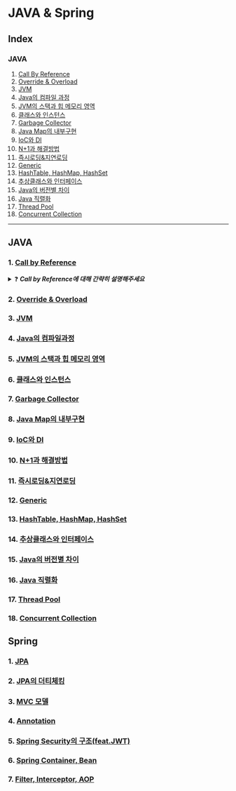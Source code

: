 # JAVA & Spring
## Index
### JAVA
1. [Call By Reference](#1-call-by-reference)
2. [Override & Overload](#2-override--overload)
3. [JVM](#3-jvm)
4. [Java의 컴파일 과정](#4-java의-컴파일과정)
5. [JVM의 스택과 힙 메모리 영역](#5-jvm의-스택과-힙-메모리-영역)
6. [클래스와 인스턴스](#6-클래스와-인스턴스)
7. [Garbage Collector](#7-garbage-collector)
8. [Java Map의 내부구현](#8-java-map의-내부구현)
9. [IoC와 DI](#9-ioc와-di)
10. [N+1과 해결방법](#10-n1과-해결방법)
11. [즉시로딩&지연로딩](#11-즉시로딩지연로딩)
12. [Generic](#12-generic)
13. [HashTable, HashMap, HashSet](#13-hashtable-hashmap-hashset)
14. [추상클래스와 인터페이스](#14-추상클래스와-인터페이스)
15. [Java의 버전별 차이](#15-java의-버전별-차이)
16. [Java 직렬화](#16-java-직렬화)
17. [Thread Pool](#17-thread-pool)
18. [Concurrent Collection](#18-concurrent-collection)

-- -- --
## JAVA
### 1. [Call by Reference](https://skroy0513.tistory.com/18)
<details>
  <summary>❓ <b><i> Call by Reference에 대해 간략히 설명해주세요</i></b></summary>
  <div markdown="1">
    &nbsp;&nbsp;Call by Reference는 참조에 의한 호출로, 메소드에 변수를 전달할 때 변수의 참조값인 메모리 주소 값이 전달되며, 메소드 내에서 변수를 수정하면 호출자의 변수도 수정됩니다. Call by Reference는 복사하지 않고 직접 참조를 하기 때문에 상당히 빠른 장점이 있지만, 직접 참조를 하기 때문에 원래의 값이 영향을 받는 리스크가 존재한다. <br>
    &nbsp;&nbsp;자바는 객체 지향 프로그래밍이기 때문에 Call by Value를 지향하며 그 방식으로 동작합니다. Call by Value는 값에 의한 호출로, 함수가 인수로 전달받은 값을 복사하여 처리 하기 때문에 원본 값은 변경되지 않는 특징이 있습니다. 하지만 Java의 참조타입인 경우 Heap영역에 객체가 들어있고 Stack에는 해당 객체의 주소값을 바라보는데 그 주소값을 복사하여 동작하기 때문에 Call by Reference처럼 동작한다고 느낄 수 있습니다.
  </div>
</details>

### 2. [Override & Overload](https://skroy0513.tistory.com/19)
### 3. [JVM](https://skroy0513.tistory.com/22)
### 4. [Java의 컴파일과정](https://skroy0513.tistory.com/23)
### 5. [JVM의 스택과 힙 메모리 영역](https://skroy0513.tistory.com/25)
### 6. [클래스와 인스턴스](https://skroy0513.tistory.com/26)
### 7. [Garbage Collector](https://skroy0513.tistory.com/27)
### 8. [Java Map의 내부구현](https://skroy0513.tistory.com/28)
### 9. [IoC와 DI](https://skroy0513.tistory.com/29)
### 10. [N+1과 해결방법](https://skroy0513.tistory.com/33)
### 11. [즉시로딩&지연로딩](https://skroy0513.tistory.com/34)
### 12. [Generic](https://skroy0513.tistory.com/51)
### 13. [HashTable, HashMap, HashSet](https://skroy0513.tistory.com/52)
### 14. [추상클래스와 인터페이스](https://skroy0513.tistory.com/53)
### 15. [Java의 버전별 차이](https://skroy0513.tistory.com/57)
### 16. [Java 직렬화](https://skroy0513.tistory.com/60)
### 17. [Thread Pool](https://skroy0513.tistory.com/61)
### 18. [Concurrent Collection](https://skroy0513.tistory.com/62)

## Spring
### 1. [JPA](https://skroy0513.tistory.com/20)
### 2. [JPA의 더티체킹](https://skroy0513.tistory.com/21)
### 3. [MVC 모델](https://skroy0513.tistory.com/30)
### 4. [Annotation](https://skroy0513.tistory.com/31)
### 5. [Spring Security의 구조(feat.JWT)](https://skroy0513.tistory.com/32)
### 6. [Spring Container, Bean](https://skroy0513.tistory.com/35)
### 7. [Filter, Interceptor, AOP](https://skroy0513.tistory.com/36)
